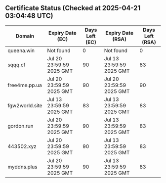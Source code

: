## Certificate Status (Checked at 2025-04-21 03:04:48 UTC)
| Domain | Expiry Date (EC) | Days Left (EC) | Expiry Date (RSA) | Days Left (RSA) |
|--------|-------------------|----------------|--------------------|--------------------|
| queena.win | Not found | 0 | Not found | 0 |
| sqqq.cf | Jul 20 23:59:59 2025 GMT | 90 | Jul 13 23:59:59 2025 GMT | 83 |
| free4me.pp.ua | Jul 20 23:59:59 2025 GMT | 90 | Jul 20 23:59:59 2025 GMT | 90 |
| fgw2world.site | Jul 13 23:59:59 2025 GMT | 83 | Jul 13 23:59:59 2025 GMT | 83 |
| gordon.run | Jul 20 23:59:59 2025 GMT | 90 | Jul 13 23:59:59 2025 GMT | 83 |
| 443502.xyz | Jul 20 23:59:59 2025 GMT | 90 | Jul 13 23:59:59 2025 GMT | 83 |
| myddns.plus | Jul 20 23:59:59 2025 GMT | 90 | Jul 13 23:59:59 2025 GMT | 83 |
